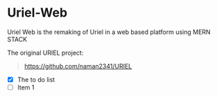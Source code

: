 # Uriel-Web

Uriel Web is the remaking of Uriel in a web based platform using MERN STACK

The original URIEL project:
> https://github.com/naman2341/URIEL

- [x] The to do list
- [ ] Item 1
